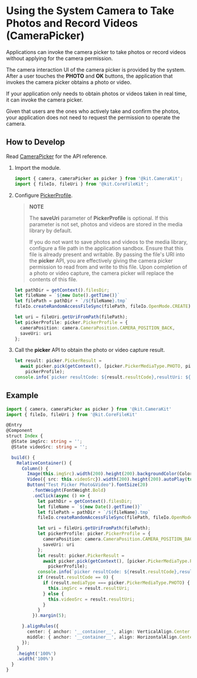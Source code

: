 # Using the System Camera to Take Photos and Record Videos (CameraPicker)

Applications can invoke the camera picker to take photos or record videos without applying for the camera permission.

The camera interaction UI of the camera picker is provided by the system. After a user touches the **PHOTO** and **OK** buttons, the application that invokes the camera picker obtains a photo or video.

If your application only needs to obtain photos or videos taken in real time, it can invoke the camera picker.

Given that users are the ones who actively take and confirm the photos, your application does not need to request the permission to operate the camera.

## How to Develop

Read [CameraPicker](../../reference/apis-camera-kit/js-apis-cameraPicker.md) for the API reference.

1. Import the module.
   ```ts
   import { camera, cameraPicker as picker } from '@kit.CameraKit';
   import { fileIo, fileUri } from '@kit.CoreFileKit';
   ```

2. Configure [PickerProfile](../../reference/apis-camera-kit/js-apis-cameraPicker.md#pickerprofile).

   > **NOTE**
   >
   > The **saveUri** parameter of **PickerProfile** is optional. If this parameter is not set, photos and videos are stored in the media library by default.
   >
   > If you do not want to save photos and videos to the media library, configure a file path in the application sandbox. Ensure that this file is already present and writable. By passing the file's URI into the **picker** API, you are effectively giving the camera picker permission to read from and write to this file. Upon completion of a photo or video capture, the camera picker will replace the contents of this file.

   ```ts
   let pathDir = getContext().filesDir;
   let fileName = `${new Date().getTime()}`
   let filePath = pathDir + `/${fileName}.tmp`
   fileIo.createRandomAccessFileSync(filePath, fileIo.OpenMode.CREATE);
   
   let uri = fileUri.getUriFromPath(filePath);
   let pickerProfile: picker.PickerProfile = {
     cameraPosition: camera.CameraPosition.CAMERA_POSITION_BACK,
     saveUri: uri
   };
   ```

3. Call the **picker** API to obtain the photo or video capture result.
   ```ts
   let result: picker.PickerResult =
     await picker.pick(getContext(), [picker.PickerMediaType.PHOTO, picker.PickerMediaType.VIDEO],
       pickerProfile);
   console.info(`picker resultCode: ${result.resultCode},resultUri: ${result.resultUri},mediaType: ${result.mediaType}`);
   ```

## Example
   ```ts 
   import { camera, cameraPicker as picker } from '@kit.CameraKit'
   import { fileIo, fileUri } from '@kit.CoreFileKit'

   @Entry
   @Component
   struct Index {
     @State imgSrc: string = '';
     @State videoSrc: string = '';
   
     build() {
       RelativeContainer() {
         Column() {
           Image(this.imgSrc).width(200).height(200).backgroundColor(Color.Black).margin(5);
           Video({ src: this.videoSrc}).width(200).height(200).autoPlay(true);
           Button("Test Picker Photo&Video").fontSize(20)
             .fontWeight(FontWeight.Bold)
             .onClick(async () => {
               let pathDir = getContext().filesDir;
               let fileName = `${new Date().getTime()}`
               let filePath = pathDir + `/${fileName}.tmp`
               fileIo.createRandomAccessFileSync(filePath, fileIo.OpenMode.CREATE);
   
               let uri = fileUri.getUriFromPath(filePath);
               let pickerProfile: picker.PickerProfile = {
                 cameraPosition: camera.CameraPosition.CAMERA_POSITION_BACK,
                 saveUri: uri
               };
               let result: picker.PickerResult =
                 await picker.pick(getContext(), [picker.PickerMediaType.PHOTO, picker.PickerMediaType.VIDEO],
                   pickerProfile);
               console.info(`picker resultCode: ${result.resultCode},resultUri: ${result.resultUri},mediaType: ${result.mediaType}`);
               if (result.resultCode == 0) {
                 if (result.mediaType === picker.PickerMediaType.PHOTO) {
                   this.imgSrc = result.resultUri;
                 } else {
                   this.videoSrc = result.resultUri;
                 }
               }
             }).margin(5);
   
         }.alignRules({
           center: { anchor: '__container__', align: VerticalAlign.Center },
           middle: { anchor: '__container__', align: HorizontalAlign.Center }
         });
       }
       .height('100%')
       .width('100%')
     }
   }
   ```

